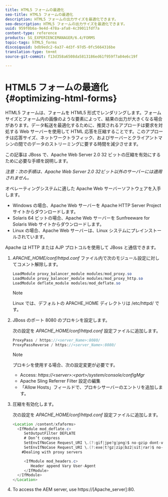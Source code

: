 ```yaml
---
title: HTML5 フォームの最適化
seo-title: HTML5 フォームの最適化
description: HTML5 フォームの出力サイズを最適化できます。
seo-description: HTML5 フォームの出力サイズを最適化できます。
uuid: 959f0b6a-9e4d-478a-afa8-4c39011fdf7a
content-type: reference
products: SG_EXPERIENCEMANAGER/6.4/FORMS
topic-tags: hTML5_forms
discoiquuid: bdb9edc2-6a37-4d3f-97d5-0fc5664316be
translation-type: tm+mt
source-git-commit: f13d358a6508da5813186ed61f959f7a84e6c19f

---
```



# HTML5 フォームの最適化 {#optimizing-html-forms}

HTML5 フォームは、フォームを HTML5 形式でレンダリングします。フォームサイズとフォーム内の画像のような要素によって、結果の出力が大きくなる場合があります。データ転送を最適化するために、推奨されるアプローチは要求を対処する Web  サーバーを使用して HTML 応答を圧縮することです。このアプローチは応答サイズ、ネットワークトラフィック、およびサーバーとクライアントマシンの間でのデータのストリーミングに要する時間を減少させます。

この記事は JBoss で、Apache Web Server 2.0 32 ビットの圧縮を有効にするために必要な手順を説明します。

*注意：次の手順は、Apache Web Server 2.0 32ビット以外のサーバーには適用されません。*

オペレーティングシステムに適した Apache Web サーバーソフトウェアを入手します。

* Windows の場合、Apache Web サーバーを Apache HTTP Server Project サイトからダウンロードします。
* Solaris 64 ビットの場合、Apache Web サーバーを Sunfreeware for Solaris Web サイトからダウンロードします。
* Linux の場合、Apache Web サーバーは、Linux システムにプレインストールされています。

Apache は HTTP または AJP プロトコルを使用して JBoss と通信できます。

1. *APACHE_HOME/conf/httpd.conf* ファイル内で次のモジュール設定に対してコメント解除します。

   ```java
   LoadModule proxy_balancer_module modules/mod_proxy.so
   LoadModule proxy_balancer_module modules/mod_proxy_http.so
   LoadModule deflate_module modules/mod_deflate.so
   ```

   >[!NOTE]
   >
   >Linux では、デフォルトの APACHE_HOME ディレクトリは /etc/httpd/ です。

1. JBoss のポート 8080 のプロキシを設定します。

   次の設定を *APACHE_HOME/conf/httpd.conf* 設定ファイルに追加します。

   ```java
   ProxyPass / https://<server_Name>:8080/
   ProxyPassReverse / https://<server_Name>:8080/
   ```

   >[!NOTE]
   >
   >プロキシを使用する場合、次の設定変更が必要です。
   > 
   >* Access: *https://&lt;server>:&lt;port>/system/console/configMgr*
   * Apache Sling Referrer Filter 設定の編集
   * 「Allow Hosts」フィールドで、プロキシサーバーのエントリを追加します。


1. 圧縮を有効化します。

   次の設定を *APACHE_HOME/conf/httpd.conf* 設定ファイルに追加します。

   ```java
   <Location /content/xfaforms>
     <IfModule mod_deflate.c>
        SetOutputFilter DEFLATE
        # Don’t compress
        SetEnvIfNoCase Request_URI \.(?:gif|jpe?g|png)$ no-gzip dont-vary
        SetEnvIfNoCase Request_URI \.(?:exe|t?gz|zip|bz2|sit|rar)$ no-gzip dont-vary
       #Dealing with proxy servers
   
        <IfModule mod_headers.c>
           Header append Vary User-Agent
        </IfModule>
     </IfModule>
   </Location>
   ```

1. To access the AEM server, use https://[Apache_server]:80.

